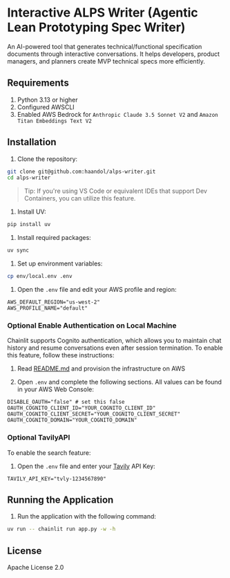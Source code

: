 # Interactive ALPS Writer (Agentic Lean Prototyping Spec Writer)

An AI-powered tool that generates technical/functional specification documents through interactive conversations. It helps developers, product managers, and planners create MVP technical specs more efficiently.

## Requirements

1. Python 3.13 or higher
2. Configured AWSCLI
3. Enabled AWS Bedrock for `Anthropic Claude 3.5 Sonnet V2` and `Amazon Titan Embeddings Text V2`

## Installation

1. Clone the repository:

```bash
git clone git@github.com:haandol/alps-writer.git
cd alps-writer
```

> Tip: If you're using VS Code or equivalent IDEs that support Dev Containers, you can utilize this feature.

1. Install UV:

```bash
pip install uv
```

1. Install required packages:

```bash
uv sync
```

1. Set up environment variables:

```bash
cp env/local.env .env
```

1. Open the `.env` file and edit your AWS profile and region:

```env
AWS_DEFAULT_REGION="us-west-2"
AWS_PROFILE_NAME="default"
```

### **Optional** Enable Authentication on Local Machine

Chainlit supports Cognito authentication, which allows you to maintain chat history and resume conversations even after session termination. To enable this feature, follow these instructions:

1. Read [README.md](../infra/README.md) and provision the infrastructure on AWS

2. Open `.env` and complete the following sections. All values can be found in your AWS Web Console:
```env
DISABLE_OAUTH="false" # set this false
OAUTH_COGNITO_CLIENT_ID="YOUR_COGNITO_CLIENT_ID"
OAUTH_COGNITO_CLIENT_SECRET="YOUR_COGNITO_CLIENT_SECRET"
OAUTH_COGNITO_DOMAIN="YOUR_COGNITO_DOMAIN"
```

### **Optional** TavilyAPI

To enable the search feature:

1. Open the `.env` file and enter your [Tavily](https://tavily.com) API Key:

```env
TAVILY_API_KEY="tvly-1234567890"
```

## Running the Application

1. Run the application with the following command:

```bash
uv run -- chainlit run app.py -w -h
```

## License

Apache License 2.0
